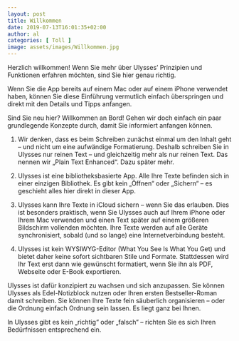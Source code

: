 ```yaml
---
layout: post
title: Willkommen
date: 2019-07-13T16:01:35+02:00
author: al
categories: [ Toll ]
image: assets/images/Willkommen.jpg
---
```


Herzlich willkommen! Wenn Sie mehr über Ulysses’ Prinzipien und Funktionen erfahren möchten, sind Sie hier genau richtig.

Wenn Sie die App bereits auf einem Mac oder auf einem iPhone verwendet haben, können Sie diese Einführung vermutlich einfach überspringen und direkt mit den Details und Tipps anfangen.

Sind Sie neu hier? Willkommen an Bord! Gehen wir doch einfach ein paar grundlegende Konzepte durch, damit Sie informiert anfangen können.

1. Wir denken, dass es beim Schreiben zunächst einmal um den Inhalt geht – und nicht um eine aufwändige Formatierung. Deshalb schreiben Sie in Ulysses nur reinen Text – und gleichzeitig mehr als nur reinen Text. Das nennen wir „Plain Text Enhanced“. Dazu später mehr.

2. Ulysses ist eine bibliotheksbasierte App. Alle Ihre Texte befinden sich in einer einzigen Bibliothek. Es gibt kein „Öffnen“ oder „Sichern“ – es geschieht alles hier direkt in dieser App.

3. Ulysses kann Ihre Texte in iCloud sichern – wenn Sie das erlauben. Dies ist besonders praktisch, wenn Sie Ulysses auch auf Ihrem iPhone oder Ihrem Mac verwenden und einen Text später auf einem größeren Bildschirm vollenden möchten. Ihre Texte werden auf alle Geräte synchronisiert, sobald (und so lange) eine Internetverbindung besteht.

4. Ulysses ist kein WYSIWYG-Editor (What You See Is What You Get) und bietet daher keine sofort sichtbaren Stile und Formate. Stattdessen wird Ihr Text erst dann wie gewünscht formatiert, wenn Sie ihn als PDF, Webseite oder E-Book exportieren.

Ulysses ist dafür konzipiert zu wachsen und sich anzupassen. Sie können Ulysses als Edel-Notizblock nutzen oder Ihren ersten Bestseller-Roman damit schreiben. Sie können Ihre Texte fein säuberlich organisieren – oder die Ordnung einfach Ordnung sein lassen. Es liegt ganz bei Ihnen.

In Ulysses gibt es kein „richtig“ oder „falsch“ – richten Sie es sich Ihren Bedürfnissen entsprechend ein.

